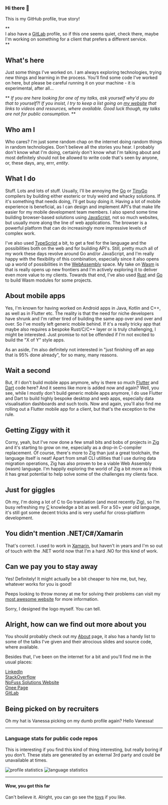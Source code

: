### Hi there 👋
This is my GitHub profile, true story!  

** <br>
I also have a [GitLab](https://gitlab.com/ewaldhorn) profile, so if this one seems quiet, check there, maybe I'm working on something for a client that prefers a different service. <br>
** <br>

## What's here
Just some things I've worked on.  I am always exploring technologies, trying new things and learning in the process.  You'll find some code I've worked on here, but please be careful running it on your machine - it is experimental, after all...  

** _If you are here looking for one of my talks, ask yourself why'd you do that to yourself?! If you insist, I try to keep a list going on [my website](https://www.nofuss.co.za/about/) that links to videos and resources, where available. Good luck though, my talks are not for public consumption._ **

## Who am I
Who cares? I'm just some random chap on the internet doing random things in random technologies.  Don't believe all the stories you hear. I probably don't know what I'm doing, certainly don't know what I'm talking about and most definitely should not be allowed to write code that's seen by anyone, or, these days, any, errr, _entity_.

## What I do
Stuff. Lots and lots of stuff.  Usually, I'll be annoying the [Go](https://go.dev/) or [TinyGo](https://tinygo.org/) compilers by building either esoteric or truly weird and whacky solutions.  If it's something that needs doing, I'll get busy doing it.  Having a lot of mobile experience is beneficial, as I can design and implement API's that make life easier for my mobile development team members.  I also spend some time building browser-based solutions using [JavaScript](https://en.wikipedia.org/wiki/JavaScript), not so much websites, but usually more along the line of web applications. The browser is a powerful platform that can do increasingly more impressive levels of complex work.

I've also used [TypeScript](https://nofuss.co.za/blog/typescript_canvas/) a bit, to get a feel for the language and the possibilities both on the web and for building API's.  Still, pretty much all of my work these days revolve around Go and/or JavaScript, and I'm really happy with the flexibility of this combination, especially since it also opens up a world of possibilities in the [WebAssembly](https://en.wikipedia.org/wiki/WebAssembly) space. My take on [Wasm](https://en.wikipedia.org/wiki/WebAssembly) is that is really opens up new frontiers and I'm actively exploring it to deliver even more value to my clients. Towards that end, I've also used [Rust](https://www.rust-lang.org/) and [Go](https://go.dev/) to build Wasm modules for some projects.

## About mobile apps
Yes, I'm known for having worked on Android apps in Java, Kotlin and C++, as well as in Flutter etc.  The reality is that the need for niche developers have shrunk and I'm rather tired of building the same app over and over and over. So I've mostly left generic mobile behind. If it's a really tricky app that maybe also requires a bespoke Rust/C/C++ layer or is truly challenging, I might be interested.  Just promise to not be offended if I'm not excited to build the "X of Y" style apps.

As an aside, I'm also definitely not interested in "just finishing off an app that is 95% done already", for so many, many reasons. 

## Wait a second
But, if I don't build mobile apps anymore, why is there so much [Flutter](https://flutter.dev/) and [Dart](https://dart.dev/) code here? And it seems like more is added now and again? Well, you see, while I mostly don't build generic mobile apps anymore, I do use Flutter and Dart to build highly bespoke desktop and web apps, especially data visualisation dashboards and such tools. Now and again, you'll also find me rolling out a Flutter mobile app for a client, but that's the exception to the rule.

## Getting Ziggy with it
Corny, yeah, but I've now done a few small bits and bobs of projects in [Zig](https://ziglang.org/) and it's starting to grow on me, especially as a drop-in C-compiler replacement. Of course, there's more to Zig than just a great toolchain, the language itself is neat! Apart from small CLI utilities that I use during data migration operations, Zig has also proven to be a viable Web Assembly (wasm) language. I'm happily exploring the world of Zig a bit more as I think it has great potential to help solve some of the challenges my clients face.

## Just for giggles
Oh my, I'm doing a lot of C to Go translation (and most recently Zig), so I'm busy refreshing my [C](https://en.wikipedia.org/wiki/C_(programming_language)) knowledge a bit as well.  For a 50+ year old language, it's still got some decent tricks and is very useful for cross-platform development.

## You didn't mention .NET/C#/Xamarin
That's correct. I used to work in [Xamarin](https://dotnet.microsoft.com/en-us/apps/xamarin), but haven't in years and I'm so out of touch with the .NET world now that I'm a hard .NO for this kind of work.

## Can we pay you to stay away
Yes! Definitely! It might actually be a bit cheaper to hire me, but, hey, whatever works for you is good!

Peeps looking to throw money at me for solving their problems can visit my [most awesome website](https://nofuss.co.za/) for more information. 

Sorry, I designed the logo myself. You can tell.

## Alright, how can we find out more about you

You should probably check out my [About](https://nofuss.co.za/about/) page, it also has a handy list to some of the talks I've given and their atrocious slides and source code, where available.

Besides that, I've been on the internet for a bit and you'll find me in the usual places:

[LinkedIn](https://www.linkedin.com/in/ewaldhorn)<br>
[StackOverflow](https://stackoverflow.com/users/991479/ewald)<br>
[NoFuss Solutions Website](https://nofuss.co.za/)<br>
[Onee Page](https://onee.page/ewaldhorn)<br>
[GitLab](https://gitlab.com/ewaldhorn)<br>

## Being picked on by recruiters
Oh my hat is Vanessa picking on my dumb profile again? Hello Vanessa!

---

### Language stats for public code repos
This is interesting if you find this kind of thing interesting, but really boring if you don't. These stats are generated by an external 3rd party and could be unavailable at times.

<img src="http://github-profile-summary-cards.vercel.app/api/cards/profile-details?username=ewaldhorn&theme=github" alt="profile statistics"/>
<img src="https://github-readme-stats.vercel.app/api/top-langs?username=ewaldhorn&layout=compact&langs_count=10" alt="language statistics"/>

---

#### Wow, you got this far
Can't believe it.  Alright, you can go see the [toys](https://nofuss.co.za/toys/) if you like.

